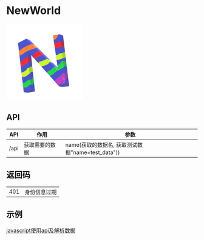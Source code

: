 # NewWorld
![](static/img/small_logo.png)

## API 
|API |作用 |参数 |
| - | - | - |
|/api |获取需要的数据 |name(获取的数据名, 获取测试数据"name=test_data"))  |

## 返回码
| | |
| - | - |
|401 | 身份信息过期 |

## 示例
[javascript使用api及解析数据](views/test/api_test.html)